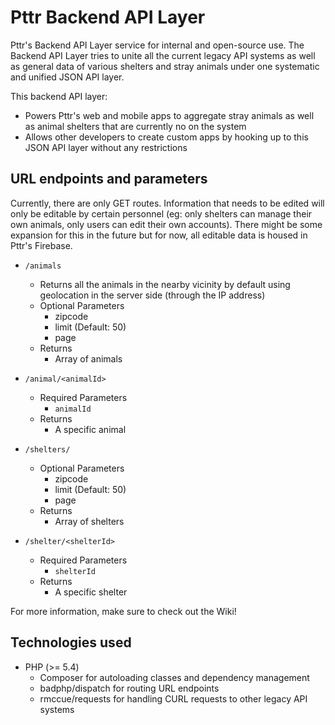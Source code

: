 # Pttr Backend API Layer

Pttr's Backend API Layer service for internal and open-source use. The Backend API Layer tries to unite all the current legacy API systems
as well as general data of various shelters and stray animals under one systematic and unified JSON API layer. 

This backend API layer:

* Powers Pttr's web and mobile apps to aggregate stray animals as well as animal shelters that are currently no on the system
* Allows other developers to create custom apps by hooking up to this JSON API layer without any restrictions

## URL endpoints and parameters

Currently, there are only GET routes. Information that needs to be edited will only be editable by certain personnel (eg: only shelters can manage their own animals, only users can edit their own accounts). There might be some expansion for this in the future but for now, all editable data is housed in Pttr's Firebase.

* `/animals`
  * Returns all the animals in the nearby vicinity by default using geolocation in the server side (through the IP address)
  * Optional Parameters
    * zipcode
    * limit (Default: 50)
    * page
  * Returns
    * Array of animals
    
* `/animal/<animalId>`
  * Required Parameters
    * `animalId`
  * Returns
    * A specific animal
    
* `/shelters/`
  * Optional Parameters
    * zipcode
    * limit (Default: 50)
    * page
  * Returns
    * Array of shelters
    
* `/shelter/<shelterId>`
  * Required Parameters
    * `shelterId`
  * Returns
    * A specific shelter

For more information, make sure to check out the Wiki!

## Technologies used
* PHP (>= 5.4)
  * Composer for autoloading classes and dependency management
  * badphp/dispatch for routing URL endpoints
  * rmccue/requests for handling CURL requests to other legacy API systems